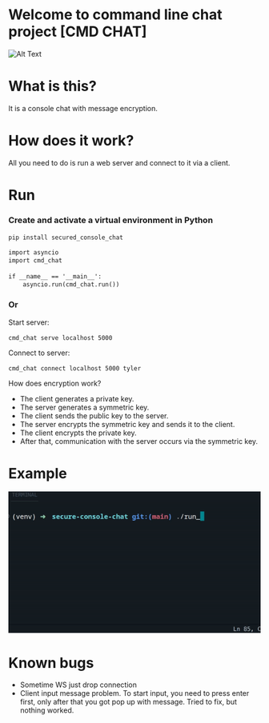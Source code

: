 # Welcome to command line chat project [CMD CHAT]

![Alt Text](https://static.wikia.nocookie.net/listofdeaths/images/b/b3/Tyler_Durden.webp/revision/latest?cb=20220909010337)

# What is this?

It is a console chat with message encryption.

# How does it work?

All you need to do is run a web server and connect to it via a client.

# Run 

### Create and activate a virtual environment in Python

```
pip install secured_console_chat
```

```
import asyncio 
import cmd_chat

if __name__ == '__main__':
    asyncio.run(cmd_chat.run())
```


### Or 

Start server:

```
cmd_chat serve localhost 5000 
```

Connect to server:

```
cmd_chat connect localhost 5000 tyler
```

How does encryption work?

* The client generates a private key.
* The server generates a symmetric key.
* The client sends the public key to the server.
* The server encrypts the symmetric key and sends it to the client.
* The client encrypts the private key.
* After that, communication with the server occurs via the symmetric key.

# Example

![Alt Text](example.gif)

# Known bugs 

* Sometime WS just drop connection
* Client input message problem. To start input, you need to press enter first, only after that you got pop up with message. Tried to fix, but nothing worked.
